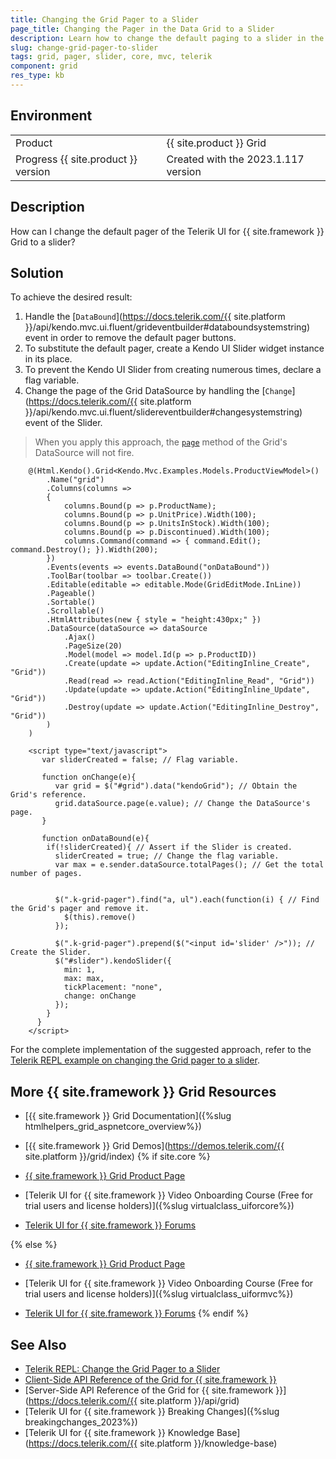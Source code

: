 ```yaml
---
title: Changing the Grid Pager to a Slider
page_title: Changing the Pager in the Data Grid to a Slider
description: Learn how to change the default paging to a slider in the Telerik UI for {{ site.framework }} Grid.
slug: change-grid-pager-to-slider
tags: grid, pager, slider, core, mvc, telerik
component: grid
res_type: kb
---
```


## Environment

<table>
 <tr>
  <td>Product</td>
  <td>{{ site.product }} Grid</td>
 </tr>
 <tr>
  <td>Progress {{ site.product }} version</td>
  <td>Created with the 2023.1.117 version</td>
 </tr>
</table>


## Description

How can I change the default pager of the Telerik UI for {{ site.framework }} Grid to a slider?


## Solution

To achieve the desired result:

1. Handle the [`DataBound`](https://docs.telerik.com/{{ site.platform }}/api/kendo.mvc.ui.fluent/grideventbuilder#databoundsystemstring) event in order to remove the default pager buttons.
1. To substitute the default pager, create a Kendo UI Slider widget instance in its place.
1. To prevent the Kendo UI Slider from creating numerous times, declare a flag variable.
1. Change the page of the Grid DataSource by handling the [`Change`](https://docs.telerik.com/{{ site.platform }}/api/kendo.mvc.ui.fluent/slidereventbuilder#changesystemstring) event of the Slider.

> When you apply this approach, the [`page`](https://docs.telerik.com/kendo-ui/api/javascript/data/datasource/methods/page) method of the Grid's DataSource will not fire.

```Razor Index.cshtml
    @(Html.Kendo().Grid<Kendo.Mvc.Examples.Models.ProductViewModel>()
        .Name("grid")
        .Columns(columns =>
        {
            columns.Bound(p => p.ProductName);
            columns.Bound(p => p.UnitPrice).Width(100);
            columns.Bound(p => p.UnitsInStock).Width(100);
            columns.Bound(p => p.Discontinued).Width(100);
            columns.Command(command => { command.Edit(); command.Destroy(); }).Width(200);
        })
        .Events(events => events.DataBound("onDataBound"))
        .ToolBar(toolbar => toolbar.Create())
        .Editable(editable => editable.Mode(GridEditMode.InLine))
        .Pageable()
        .Sortable()
        .Scrollable()
        .HtmlAttributes(new { style = "height:430px;" })
        .DataSource(dataSource => dataSource
            .Ajax()
            .PageSize(20)
            .Model(model => model.Id(p => p.ProductID))
            .Create(update => update.Action("EditingInline_Create", "Grid"))
            .Read(read => read.Action("EditingInline_Read", "Grid"))
            .Update(update => update.Action("EditingInline_Update", "Grid"))
            .Destroy(update => update.Action("EditingInline_Destroy", "Grid"))
        )
    )
```

```JS script.js
    <script type="text/javascript">
       var sliderCreated = false; // Flag variable.

       function onChange(e){
          var grid = $("#grid").data("kendoGrid"); // Obtain the Grid's reference.
          grid.dataSource.page(e.value); // Change the DataSource's page.
       }

       function onDataBound(e){
        if(!sliderCreated){ // Assert if the Slider is created.
          sliderCreated = true; // Change the flag variable.
          var max = e.sender.dataSource.totalPages(); // Get the total number of pages.


          $(".k-grid-pager").find("a, ul").each(function(i) { // Find the Grid's pager and remove it.
            $(this).remove()
          });

          $(".k-grid-pager").prepend($("<input id='slider' />")); // Create the Slider.
          $("#slider").kendoSlider({
            min: 1,
            max: max,
            tickPlacement: "none",
            change: onChange
          });
        }
      }
    </script>
```

For the complete implementation of the suggested approach, refer to the [Telerik REPL example on changing the Grid pager to a slider](https://netcorerepl.telerik.com/cnOGGPlA21RzEjkG12).

## More {{ site.framework }} Grid Resources

* [{{ site.framework }} Grid Documentation]({%slug htmlhelpers_grid_aspnetcore_overview%})

* [{{ site.framework }} Grid Demos](https://demos.telerik.com/{{ site.platform }}/grid/index)
{% if site.core %}
* [{{ site.framework }} Grid Product Page](https://www.telerik.com/aspnet-core-ui/grid)

* [Telerik UI for {{ site.framework }} Video Onboarding Course (Free for trial users and license holders)]({%slug virtualclass_uiforcore%})

* [Telerik UI for {{ site.framework }} Forums](https://www.telerik.com/forums/aspnet-core-ui)

{% else %}
* [{{ site.framework }} Grid Product Page](https://www.telerik.com/aspnet-mvc/grid)

* [Telerik UI for {{ site.framework }} Video Onboarding Course (Free for trial users and license holders)]({%slug virtualclass_uiformvc%})

* [Telerik UI for {{ site.framework }} Forums](https://www.telerik.com/forums/aspnet-mvc)
{% endif %}

## See Also

* [Telerik REPL: Change the Grid Pager to a Slider](https://netcorerepl.telerik.com/cnOGGPlA21RzEjkG12)
* [Client-Side API Reference of the Grid for {{ site.framework }}](https://docs.telerik.com/kendo-ui/api/javascript/ui/grid)
* [Server-Side API Reference of the Grid for {{ site.framework }}](https://docs.telerik.com/{{ site.platform }}/api/grid)
* [Telerik UI for {{ site.framework }} Breaking Changes]({%slug breakingchanges_2023%})
* [Telerik UI for {{ site.framework }} Knowledge Base](https://docs.telerik.com/{{ site.platform }}/knowledge-base)
